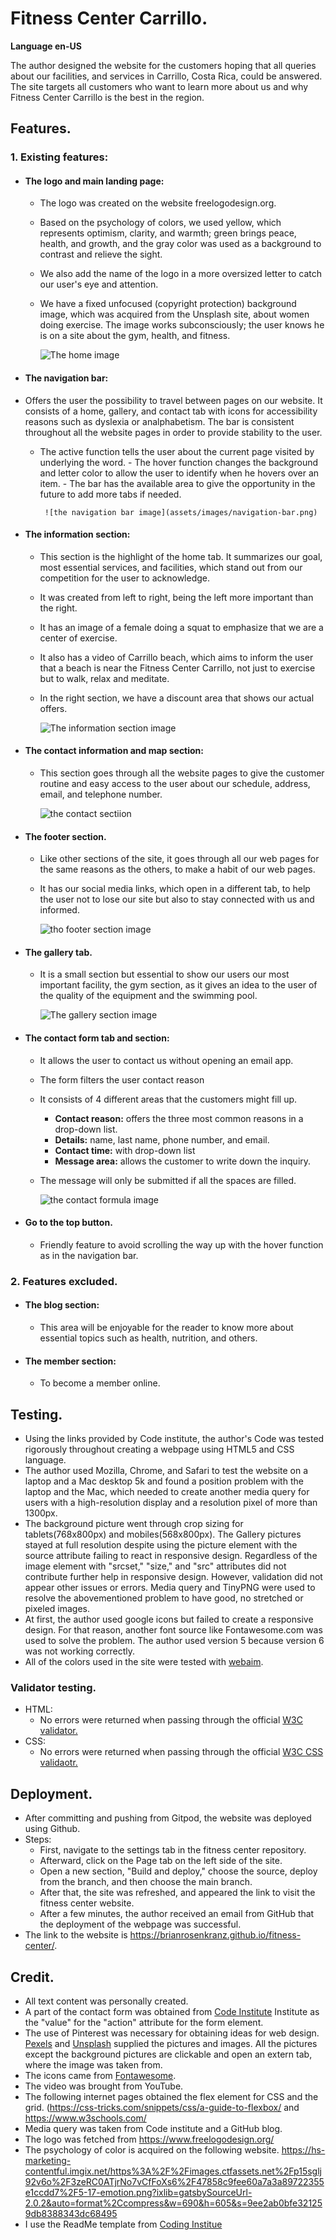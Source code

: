 # Fitness Center Carrillo.

**Language en-US**

The author designed the website for the customers hoping that all queries about our facilities, and services in Carrillo, Costa Rica, could be answered. The site targets all customers who want to learn more about us and why Fitness Center Carrillo is the best in the region.

## Features.

### 1. Existing features:

- #### The logo and main landing page:

  - The logo was created on the website freelogodesign.org.
  - Based on the psychology of colors, we used yellow, which represents optimism, clarity, and warmth; green brings peace, health, and growth, and the gray color was used as a background to contrast and relieve the sight.
  - We also add the name of the logo in a more oversized letter to catch our user's eye and attention.
  - We have a fixed unfocused (copyright protection) background image, which was acquired from the Unsplash site, about women doing exercise. The image works subconsciously; the user knows he is on a site about the gym, health, and fitness.

    ![The home image](assets/images/home.png)

- #### The navigation bar:

* Offers the user the possibility to travel between pages on our website.
  It consists of a home, gallery, and contact tab with icons for accessibility reasons such as dyslexia or analphabetism.
  The bar is consistent throughout all the website pages in order to provide stability to the user.  
   - The active function tells the user about the current page visited by underlying the word. - The hover function changes the background and letter color to allow the user to identify when he hovers over an item. - The bar has the available area to give the opportunity in the future to add more tabs if needed.

          ![the navigation bar image](assets/images/navigation-bar.png)

- #### The information section:

  - This section is the highlight of the home tab. It summarizes our goal, most essential services, and facilities, which stand out from our competition for the user to acknowledge.
  - It was created from left to right, being the left more important than the right.
  - It has an image of a female doing a squat to emphasize that we are a center of exercise.
  - It also has a video of Carrillo beach, which aims to inform the user that a beach is near the Fitness Center Carrillo, not just to exercise but to walk, relax and meditate.
  - In the right section, we have a discount area that shows our actual offers.

    ![The information section image](assets/images/info-section.png)

- #### The contact information and map section:

  - This section goes through all the website pages to give the customer routine and easy access to the user about our schedule, address, email, and telephone number.

    ![the contact sectiion](assets/images/contact.png)

- #### The footer section.

  - Like other sections of the site, it goes through all our web pages for the same reasons as the others, to make a habit of our web pages.
  - It has our social media links, which open in a different tab, to help the user not to lose our site but also to stay connected with us and informed.

    ![tho footer section image](assets/images/footer.png)

- #### The gallery tab.

  - It is a small section but essential to show our users our most important facility, the gym section, as it gives an idea to the user of the quality of the equipment and the swimming pool.

    ![The gallery section image](assets/images/gallery.jpg)

- #### The contact form tab and section:

  - It allows the user to contact us without opening an email app.
  - The form filters the user contact reason
  - It consists of 4 different areas that the customers might fill up.
    - **Contact reason:** offers the three most common reasons in a drop-down list.
    - **Details:** name, last name, phone number, and email.
    - **Contact time:** with drop-down list
    - **Message area:** allows the customer to write down the inquiry.
  - The message will only be submitted if all the spaces are filled.

    ![the contact formula image](assets/images/contact-form.png)

- #### Go to the top button.

  - Friendly feature to avoid scrolling the way up with the hover function as in the navigation bar.

### 2. Features excluded.

- #### The blog section:

  - This area will be enjoyable for the reader to know more about essential topics such as health, nutrition, and others.

- #### The member section:

  - To become a member online.

## Testing.

- Using the links provided by Code institute, the author's Code was tested rigorously throughout creating a webpage using HTML5 and CSS language.
- The author used Mozilla, Chrome, and Safari to test the website on a laptop and a Mac desktop 5k and found a position problem with the laptop and the Mac, which needed to create another media query for users with a high-resolution display and a resolution pixel of more than 1300px.
- The background picture went through crop sizing for tablets(768x800px) and mobiles(568x800px). The Gallery pictures stayed at full resolution despite using the picture element with the source attribute failing to react in responsive design. Regardless of the image element with "srcset," "size," and "src" attributes did not contribute further help in responsive design. However, validation did not appear other issues or errors. Media query and TinyPNG were used to resolve the abovementioned problem to have good, no stretched or pixeled images.
- At first, the author used google icons but failed to create a responsive design. For that reason, another font source like Fontawesome.com was used to solve the problem. The author used version 5 because version 6 was not working correctly.
- All of the colors used in the site were tested with [webaim](https://webaim.org/resources/contrastchecker/).

### Validator testing.

- HTML:
  - No errors were returned when passing through the official [W3C validator.](https://validator.w3.org/nu/?showsource=yes&doc=https%3A%2F%2Fbrianrosenkranz.github.io%2Ffitness-center%2F)
- CSS:
  - No errors were returned when passing through the official [W3C CSS validaotr.](https://jigsaw.w3.org/css-validator/validator?uri=https%3A%2F%2Fbrianrosenkranz.github.io%2Ffitness-center%2Findex.html&profile=css3svg&usermedium=all&warning=1&vextwarning=&lang=en)

## Deployment.

- After committing and pushing from Gitpod, the website was deployed using Github.
- Steps:
  - First, navigate to the settings tab in the fitness center repository.
  - Afterward, click on the Page tab on the left side of the site.
  - Open a new section, "Build and deploy," choose the source, deploy from the branch, and then choose the main branch.
  - After that, the site was refreshed, and appeared the link to visit the fitness center website.
  - After a few minutes, the author received an email from GitHub that the deployment of the webpage was successful.
- The link to the website is https://brianrosenkranz.github.io/fitness-center/.

## Credit.

- All text content was personally created.
- A part of the contact form was obtained from [Code Institute](<(https://formdump.codeinstitute.net)>) Institute as the "value" for the "action" attribute for the form element.
- The use of Pinterest was necessary for obtaining ideas for web design.
  [Pexels](https://www.pexels.com/@brian-mora-rosenkranz-394880008/?nc=) and [Unsplash](https://unsplash.com/) supplied the pictures and images. All the pictures except the background pictures are clickable and open an extern tab, where the image was taken from.
- The icons came from [Fontawesome](https://fontawesome.com/).
- The video was brought from YouTube.
- The following internet pages obtained the flex element for CSS and the grid. (https://css-tricks.com/snippets/css/a-guide-to-flexbox/ and https://www.w3schools.com/
 - Media query was taken from Code institute and a GitHub blog.
- The logo was fetched from https://www.freelogodesign.org/
- The psychology of color is acquired on the following website. https://hs-marketing-contentful.imgix.net/https%3A%2F%2Fimages.ctfassets.net%2Fp15sglj92v6o%2F3zeRC0ATjrNo7vCfFoXs6%2F47858c9fee60a7a3a89722355e1ccdd7%2F5-17-emotion.png?ixlib=gatsbySourceUrl-2.0.2&auto=format%2Ccompress&w=690&h=605&s=9ee2ab0bfe321259db8388343dc68495
- I use the ReadMe template from [Coding Institue](https://github.com/Code-Institute-Solutions/readme-template)
